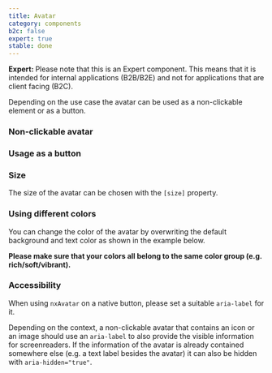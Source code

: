 ```yaml
---
title: Avatar
category: components
b2c: false
expert: true
stable: done
---
```


<div class="docs-deprecation-warning">
  <strong>Expert: </strong>
  Please note that this is an Expert component. This means that it is intended for internal applications (B2B/B2E) and not for applications that are client facing (B2C).
</div>

Depending on the use case the avatar can be used as a non-clickable element or as a button.

### Non-clickable avatar

<!-- example(avatar) -->

### Usage as a button

<!-- example(avatar-button) -->

### Size

The size of the avatar can be chosen with the `[size]` property.

<!-- example(avatar-size) -->

### Using different colors

You can change the color of the avatar by overwriting the default background and text color as shown in the example below.

<div class="docs-private">

**Please make sure that your colors all belong to the same color group (e.g. rich/soft/vibrant).**

</div>

<!-- example(avatar-colors) -->

### Accessibility

When using `nxAvatar` on a native button, please set a suitable `aria-label` for it.

Depending on the context, a non-clickable avatar that contains an icon or an image should use an `aria-label` to also provide the visible information for screenreaders. If the information of the avatar is already contained somewhere else (e.g. a text label besides the avatar) it can also be hidden with `aria-hidden="true"`.
